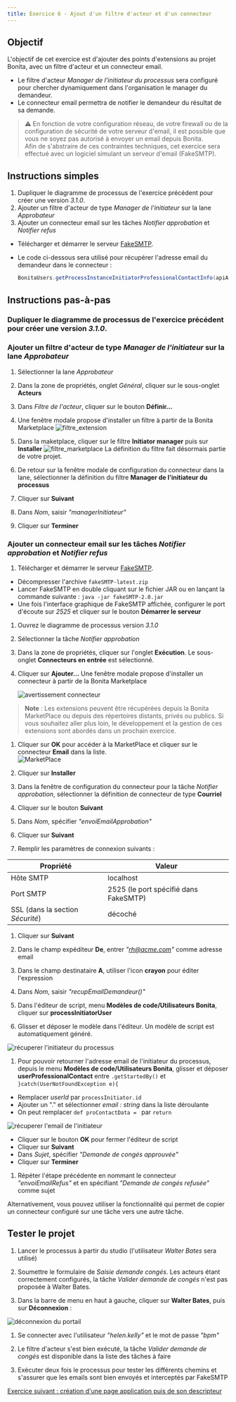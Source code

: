 ```yaml
---
title: Exercice 6 - Ajout d'un filtre d'acteur et d'un connecteur
---
```


## Objectif

L'objectif de cet exercice est d'ajouter des points d'extensions au projet Bonita, avec un filtre d'acteur et un connecteur email. 

- Le filtre d'acteur *Manager de l'initiateur du processus* sera configuré pour chercher dynamiquement dans l'organisation le manager du demandeur.
- Le connecteur email permettra de notifier le demandeur du résultat de sa demande.

> ⚠ En fonction de votre configuration réseau, de votre firewall ou de la configuration de sécurité de votre serveur d'email, il est possible que vous ne soyez pas autorisé à envoyer un email depuis Bonita.  
> Afin de s'abstraire de ces contraintes techniques, cet exercice sera effectué avec un logiciel simulant un serveur d'email (FakeSMTP).

## Instructions simples

 1. Dupliquer le diagramme de processus de l'exercice précédent pour créer une version *3.1.0*.
 1. Ajouter un filtre d'acteur de type *Manager de l'initiateur* sur la lane *Approbateur*
 1. Ajouter un connecteur email sur les tâches *Notifier approbation* et *Notifier refus*
 - Télécharger et démarrer le serveur [FakeSMTP](http://nilhcem.github.io/FakeSMTP/downloads/fakeSMTP-latest.zip).
 - Le code ci-dessous sera utilisé pour récupérer l'adresse email du demandeur dans le connecteur :

   ```groovy
   BonitaUsers.getProcessInstanceInitiatorProfessionalContactInfo(apiAccessor,processInstanceId).email
   ```
   
## Instructions pas-à-pas

### Dupliquer le diagramme de processus de l'exercice précédent pour créer une version *3.1.0*.

### Ajouter un filtre d'acteur de type *Manager de l'initiateur* sur la lane *Approbateur*

 1. Sélectionner la lane *Approbateur*
 
 1. Dans la zone de propriétés, onglet *Général*, cliquer sur le sous-onglet **Acteurs**
 
 1. Dans *Filtre de l'acteur*, cliquer sur le bouton **Définir...**
 
 1. Une fenêtre modale propose d'installer un filtre à partir de la Bonita Marketplace
     ![filtre_extension](images/ex04/ex4_10.png)
 
 1. Dans la maketplace, cliquer sur le filtre **Initiator manager** puis sur **Installer**
     ![filtre_marketplace](images/ex04/ex4_11.png)
     La définition du filtre fait désormais partie de votre projet.
 
 1. De retour sur la fenêtre modale de configuration du connecteur dans la lane, sélectionner la définition du filtre **Manager de l'initiateur du processus**
 
 1. Cliquer sur **Suivant**
 
 1. Dans *Nom*, saisir *"managerInitiateur"*
 
 1. Cliquer sur **Terminer**

###  Ajouter un connecteur email sur les tâches *Notifier approbation* et *Notifier refus*

 1. Télécharger et démarrer le serveur [FakeSMTP](http://nilhcem.github.io/FakeSMTP/downloads/fakeSMTP-latest.zip).
   - Décompresser l'archive `fakeSMTP-latest.zip`
   - Lancer FakeSMTP en double cliquant sur le fichier JAR ou en lançant la commande suivante : `java -jar fakeSMTP-2.0.jar`
   - Une fois l'interface graphique de FakeSMTP affichée, configurer le port d'écoute sur *2525* et cliquer sur le bouton **Démarrer le serveur**

 1. Ouvrez le diagramme de processus version *3.1.0*
 
 1. Sélectionner la tâche *Notifier approbation*
 
 1. Dans la zone de propriétés, cliquer sur l'onglet **Exécution**. Le sous-onglet **Connecteurs en entrée** est sélectionné.
 
 1. Cliquer sur **Ajouter...**
    Une fenêtre modale propose d'installer un connecteur à partir de la Bonita Marketplace
     
     ![avertissement connecteur](images/ex05/ex5_00.png)
  
  >**Note** : Les extensions peuvent être récupérées depuis la Bonita MarketPlace ou depuis des répertoires distants, privés ou publics. Si vous souhaitez aller plus loin, le développement et la gestion de ces extensions sont abordés dans un prochain exercice.
  
 1. Cliquer sur **OK** pour accéder à la MarketPlace et cliquer sur le connecteur **Email** dans la liste.  
     ![MarketPlace](images/ex05/ex5_02.png)
   
 1. Cliquer sur **Installer**  
  
 1. Dans la fenêtre de configuration du connecteur pour la tâche *Notifier approbation*, sélectionner la définition de connecteur de type **Courriel**

 1. Cliquer sur le bouton **Suivant**
  
 1. Dans *Nom*, spécifier *"envoiEmailApprobation"* 
  
 1. Cliquer sur **Suivant**
  
 1. Remplir les paramètres de connexion suivants :

   Propriété | Valeur
   --------- | ------
   Hôte SMTP | localhost
   Port SMTP | 2525 (le port spécifié dans FakeSMTP)
   SSL (dans la section *Sécurité*) | décoché 

 1. Cliquer sur **Suivant**
  
 1. Dans le champ expéditeur **De**, entrer *"rh@acme.com"* comme adresse email
 
 1. Dans le champ destinataire **A**, utiliser l'icon **crayon** pour éditer l'expression 
  
 1. Dans *Nom*, saisir *"recupEmailDemandeur()"*
  
 1. Dans l'éditeur de script, menu **Modèles de code/Utilisateurs Bonita**, cliquer sur **processInitiatorUser** 

 1. Glisser et déposer le modèle dans l'éditeur. Un modèle de script est automatiquement généré.
   
   ![récuperer l'initiateur du processus](images/ex05/ex5_04.png)
   
 1. Pour pouvoir retourner l'adresse email de l'initiateur du processus, depuis le menu **Modèles de code/Utilisateurs Bonita**, glisser et déposer **userProfessionalContact** entre `.getStartedBy()` et `}catch(UserNotFoundException e){`
   - Remplacer *userId* par `processInitiator.id`
   - Ajouter un "." et sélectionner *email : string* dans la liste déroulante
   - On peut remplacer `def proContactData = ` par `return`
   
   ![récuperer l'email de l'initiateur](images/ex05/ex5_05.png)
   
   - Cliquer sur le bouton **OK** pour fermer l'éditeur de script
   - Cliquer sur **Suivant**
   - Dans *Sujet*, spécifier *"Demande de congés approuvée"* 
   - Cliquer sur **Terminer**

 1. Répéter l'étape précédente en nommant le connecteur *"envoiEmailRefus"* et en spécifiant *"Demande de congés refusée"* comme sujet

   Alternativement, vous pouvez utiliser la fonctionnalité qui permet de copier un connecteur configuré sur une tâche vers une autre tâche.

## Tester le projet

 1. Lancer le processus à partir du studio (l'utilisateur *Walter Bates* sera utilisé)
 
 1. Soumettre le formulaire de *Saisie demande congés*. Les acteurs étant correctement configurés, la tâche *Valider demande de congés* n'est pas proposée à Walter Bates.
 
 1. Dans la barre de menu en haut à gauche, cliquer sur **Walter Bates**, puis sur **Déconnexion** :

   ![déconnexion du portail](images/ex04/ex4_08.png)

 1. Se connecter avec l'utilisateur *"helen.kelly"* et le mot de passe *"bpm"*

 1. Le filtre d'acteur s'est bien exécuté, la tâche *Valider demande de congés* est disponible dans la liste des tâches à faire
 
 1. Exécuter deux fois le processus pour tester les différents chemins et s'assurer que les emails sont bien envoyés et interceptés par FakeSMTP

   [Exercice suivant : création d'une page application puis de son descripteur](07-applications.md)
